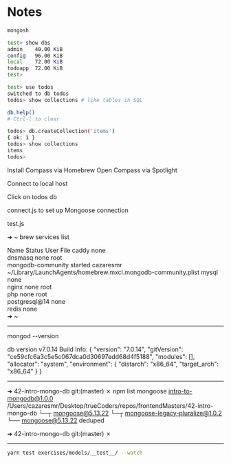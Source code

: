 # Notes

```bash
mongosh

test> show dbs
admin    40.00 KiB
config   96.00 KiB
local    72.00 KiB
todoapp  72.00 KiB
test>

test> use todos
switched to db todos
todos> show collections # like tables in SQL

db.help()
# Ctrl-l to clear

todos> db.createCollection('items')
{ ok: 1 }
todos> show collections
items
todos>
```

Install Compass via Homebrew
Open Compass via Spotlight

Connect to local host

Click on todos db

connect.js to set up Mongoose connection

test.js

➜ ~ brew services list

Name Status User File
caddy none  
dnsmasq none root  
mongodb-community started cazaresmr ~/Library/LaunchAgents/homebrew.mxcl.mongodb-community.plist
mysql none  
nginx none root  
php none root  
postgresql@14 none  
redis none  
➜ ~

<hr>

mongod --version

db version v7.0.14
Build Info: {
    "version": "7.0.14",
    "gitVersion": "ce59cfc6a3c5e5c067dca0d30697edd68d4f5188",
    "modules": [],
    "allocator": "system",
    "environment": {
        "distarch": "x86_64",
        "target_arch": "x86_64"
    }
}

<hr>

➜  42-intro-mongo-db git:(master) ✗ npm list mongoose
intro-to-mongodb@1.0.0 /Users/cazaresmr/Desktop/trueCoders/repos/frontendMasters/42-intro-mongo-db
└─┬ mongoose@5.13.22
  └─┬ mongoose-legacy-pluralize@1.0.2
    └── mongoose@5.13.22 deduped

➜  42-intro-mongo-db git:(master) ✗ 

<hr>

```bash
yarn test exercises/models/__test__/ --watch
```
